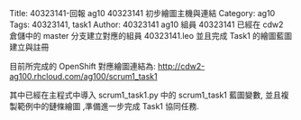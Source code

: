 Title: 40323141-回報 ag10 40323141 初步繪圖主機與連結
Category: ag10
Tags: 40323141, task1
Author: 40323141
ag10 組員 40323141 已經在 cdw2 倉儲中的 master 分支建立對應的組員 40323141.leo 並且完成 Task1 的繪圖藍圖建立與註冊

<!-- PELICAN_END_SUMMARY -->

目前所完成的 OpenShift 對應繪圖連結為: <a href="http://cdw2-ag100.rhcloud.com/ag100/scrum1_task1">http://cdw2-ag100.rhcloud.com/ag100/scrum1_task1</a>

其中已經在主程式中導入 scrum1_task1.py 中的 scrum1_task1 藍圖變數, 並且複製範例中的鏈條繪圖 ,準備進一步完成 Task1 協同任務.
